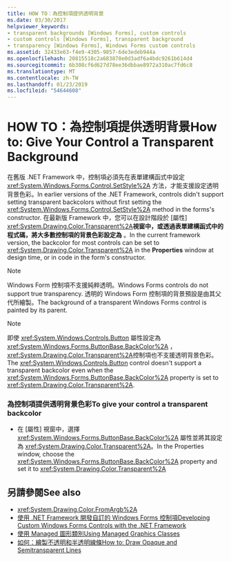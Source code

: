```yaml
---
title: HOW TO：為控制項提供透明背景
ms.date: 03/30/2017
helpviewer_keywords:
- transparent backgrounds [Windows Forms], custom controls
- custom controls [Windows Forms], transparent background
- transparency [Windows Forms], Windows Forms custom controls
ms.assetid: 32433e63-f4e9-4305-9857-6de3edeb944a
ms.openlocfilehash: 20815518c2a683878e0d3adf6a4bdc9261b614d4
ms.sourcegitcommit: 6b308cf6d627d78ee36dbbae8972a310ac7fd6c8
ms.translationtype: MT
ms.contentlocale: zh-TW
ms.lasthandoff: 01/23/2019
ms.locfileid: "54644608"
---
```

# <a name="how-to-give-your-control-a-transparent-background"></a><span data-ttu-id="02827-102">HOW TO：為控制項提供透明背景</span><span class="sxs-lookup"><span data-stu-id="02827-102">How to: Give Your Control a Transparent Background</span></span>
<span data-ttu-id="02827-103">在舊版 .NET Framework 中，控制項必須先在表單建構函式中設定 <xref:System.Windows.Forms.Control.SetStyle%2A> 方法，才能支援設定透明背景色彩。</span><span class="sxs-lookup"><span data-stu-id="02827-103">In earlier versions of the .NET Framework, controls didn't support setting transparent backcolors without first setting the <xref:System.Windows.Forms.Control.SetStyle%2A> method in the forms's constructor.</span></span> <span data-ttu-id="02827-104">在最新版 Framework 中，您可以在設計階段於 [屬性] <xref:System.Drawing.Color.Transparent%2A>**視窗中，或透過表單建構函式中的程式碼，將大多數控制項的背景色彩設定為** 。</span><span class="sxs-lookup"><span data-stu-id="02827-104">In the current framework version, the backcolor for most controls can be set to <xref:System.Drawing.Color.Transparent%2A> in the **Properties** window at design time, or in code in the form's constructor.</span></span>  
  
> [!NOTE]
>  <span data-ttu-id="02827-105">Windows Form 控制項不支援純粹透明。</span><span class="sxs-lookup"><span data-stu-id="02827-105">Windows Forms controls do not support true transparency.</span></span> <span data-ttu-id="02827-106">透明的 Windows Form 控制項的背景預設是由其父代所繪製。</span><span class="sxs-lookup"><span data-stu-id="02827-106">The background of a transparent Windows Forms control is painted by its parent.</span></span>  
  
> [!NOTE]
>  <span data-ttu-id="02827-107">即使 <xref:System.Windows.Controls.Button> 屬性設定為 <xref:System.Windows.Forms.ButtonBase.BackColor%2A> ， <xref:System.Drawing.Color.Transparent%2A>控制項也不支援透明背景色彩。</span><span class="sxs-lookup"><span data-stu-id="02827-107">The <xref:System.Windows.Controls.Button> control doesn't support a transparent backcolor even when the <xref:System.Windows.Forms.ButtonBase.BackColor%2A> property is set to <xref:System.Drawing.Color.Transparent%2A>.</span></span>  
  
### <a name="to-give-your-control-a-transparent-backcolor"></a><span data-ttu-id="02827-108">為控制項提供透明背景色彩</span><span class="sxs-lookup"><span data-stu-id="02827-108">To give your control a transparent backcolor</span></span>  
  
-   <span data-ttu-id="02827-109">在 [屬性] 視窗中，選擇 <xref:System.Windows.Forms.ButtonBase.BackColor%2A> 屬性並將其設定為 <xref:System.Drawing.Color.Transparent%2A>。</span><span class="sxs-lookup"><span data-stu-id="02827-109">In the Properties window, choose the <xref:System.Windows.Forms.ButtonBase.BackColor%2A> property and set it to <xref:System.Drawing.Color.Transparent%2A></span></span>  
  
## <a name="see-also"></a><span data-ttu-id="02827-110">另請參閱</span><span class="sxs-lookup"><span data-stu-id="02827-110">See also</span></span>
- <xref:System.Drawing.Color.FromArgb%2A>
- [<span data-ttu-id="02827-111">使用 .NET Framework 開發自訂的 Windows Forms 控制項</span><span class="sxs-lookup"><span data-stu-id="02827-111">Developing Custom Windows Forms Controls with the .NET Framework</span></span>](../../../../docs/framework/winforms/controls/developing-custom-windows-forms-controls.md)
- [<span data-ttu-id="02827-112">使用 Managed 圖形類別</span><span class="sxs-lookup"><span data-stu-id="02827-112">Using Managed Graphics Classes</span></span>](../../../../docs/framework/winforms/advanced/using-managed-graphics-classes.md)
- [<span data-ttu-id="02827-113">如何：繪製不透明和半透明線條</span><span class="sxs-lookup"><span data-stu-id="02827-113">How to: Draw Opaque and Semitransparent Lines</span></span>](../../../../docs/framework/winforms/advanced/how-to-draw-opaque-and-semitransparent-lines.md)
